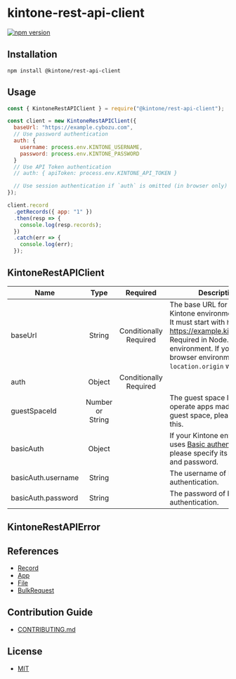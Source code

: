 # kintone-rest-api-client

[![npm version](https://badge.fury.io/js/%40kintone%2Frest-api-client.svg)](https://badge.fury.io/js/%40kintone%2Frest-api-client)

## Installation

```shell
npm install @kintone/rest-api-client
```

## Usage

```js
const { KintoneRestAPIClient } = require("@kintone/rest-api-client");

const client = new KintoneRestAPIClient({
  baseUrl: "https://example.cybozu.com",
  // Use password authentication
  auth: {
    username: process.env.KINTONE_USERNAME,
    password: process.env.KINTONE_PASSWORD
  }
  // Use API Token authentication
  // auth: { apiToken: process.env.KINTONE_API_TOKEN }

  // Use session authentication if `auth` is omitted (in browser only)
});

client.record
  .getRecords({ app: "1" })
  .then(resp => {
    console.log(resp.records);
  })
  .catch(err => {
    console.log(err);
  });
```

## KintoneRestAPIClient

| Name               |       Type       |          Required           | Description                                                                                                                                                                                                                  |
| ------------------ | :--------------: | :-------------------------: | ---------------------------------------------------------------------------------------------------------------------------------------------------------------------------------------------------------------------------- |
| baseUrl            |      String      | Conditionally<br />Required | The base URL for your Kintone environment.<br />It must start with `https`. (e.g. https://example.kintone.com) <br />Required in Node.js environment. If you omit it in browser environment, `location.origin` will be used. |
| auth               |      Object      | Conditionally<br />Required |                                                                                                                                                                                                                              |
| guestSpaceId       | Number or String |                             | The guest space ID. If you operate apps made inside a guest space, please specify this.                                                                                                                                      |
| basicAuth          |      Object      |                             | If your Kintone environment uses [Basic authentication](https://developer.kintone.io/hc/en-us/articles/212495188#basicauthentication), please specify its username and password.                                             |
| basicAuth.username |      String      |                             | The username of Basic authentication.                                                                                                                                                                                        |
| basicAuth.password |      String      |                             | The password of Basic authentication.                                                                                                                                                                                        |
## KintoneRestAPIError

## References

- [Record](docs/record.md)
- [App](docs/app.md)
- [File](docs/file.md)
- [BulkRequest](docs/bulkRequest.md)

## Contribution Guide

- [CONTRIBUTING.md](../../CONTRIBUTING.md)

## License

- [MIT](LICENSE)
